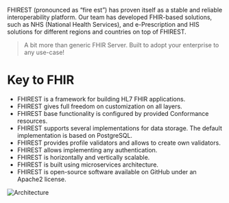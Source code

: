 FHIREST (pronounced as “fire est”) has proven itself as a stable and reliable interoperability platform. Our team has developed FHIR-based solutions, such as NHS (National Health Services), and e-Prescription and HIS solutions for different regions and countries on top of FHIREST.


> A bit more than generic FHIR Server. Built to adopt your enterprise to any use-case!


# Key to FHIR 
- FHIREST is a framework for building HL7 FHIR applications.
- FHIREST gives full freedom on customization on all layers.
- FHIREST base functionality is configured by provided Conformance resources.
- FHIREST supports several implementations for data storage. The default implementation is based on PostgreSQL.
- FHIREST provides profile validators and allows to create own validators.
- FHIREST allows implementing any authentication.
- FHIREST is horizontally and vertically scalable.
- FHIREST is built using microservices architecture.
- FHIREST is open-source software available on GitHub under an Apache2 license.

![Architecture](../images/architecture.drawio.svg)
